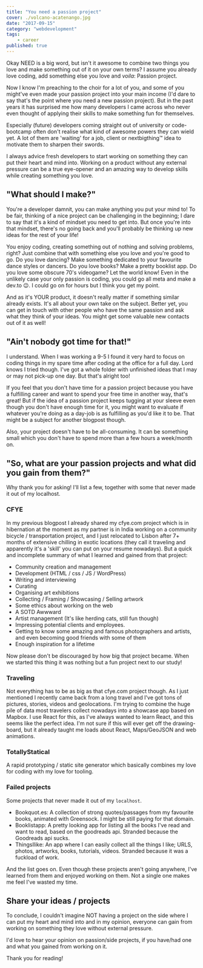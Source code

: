 ```yaml
---
title: "You need a passion project"
cover: ./volcano-acatenango.jpg
date: "2017-09-15"
category: "webdevelopment"
tags:
    - career
published: true
---
```


Okay NEED is a big word, but isn't it awesome to combine two things you love and make something out of it on your own terms? I assume you already love coding, add something else you love and *voila*: Passion project.

Now I know I'm preaching to the choir for a lot of you, and some of you might've even made your passion project into your main income (I'd dare to say that's the point where you need a new passion project). But in the past years it has surprised me how many developers I came across who never even thought of applying their skills to make something fun for themselves.

Especially (future) developers coming straight out of university or code-bootcamp often don't realise what kind of awesome powers they can wield yet. A lot of them are 'waiting' for a job, client or nextbigthing™ idea to motivate them to sharpen their swords.

I always advice fresh developers to start working on something they can put their heart and mind into. Working on a product without any external pressure can be a true eye-opener and an amazing way to develop skills while creating something you love.

## "What should I make?"

You're a developer damnit, you can make anything you put your mind to!
To be fair, thinking of a nice project can be challenging in the beginning; I dare to say that it's a kind of mindset you need to get into. But once you're into that mindset, there's no going back and you'll probably be thinking up new ideas for the rest of your life!

You enjoy coding, creating something out of nothing and solving problems, right? Just combine that with something else you love and you're good to go.
Do you love dancing? Make something dedicated to your favourite dance styles or dancers.
Do you love books? Make a pretty booklist app.
Do you love some obscure 70's videogame? Let the world know!
Even in the unlikely case your only passion is coding, you could go all meta and make a dev.to 😉. I could go on for hours but I think you get my point.

And as it's YOUR product, it doesn't really matter if something similar already exists. It's all about your own take on the subject. Better yet, you can get in touch with other people who have the same passion and ask what they think of your ideas. You might get some valuable new contacts out of it as well!

## "Ain't nobody got time for that!"

I understand. When I was working a 9-5 I found it very hard to focus on coding things in my spare time after coding at the office for a full day. Lord knows I tried though. I've got a whole folder with unfinished ideas that I may or may not pick-up one day. But that's alright too!

If you feel that you don't have time for a passion project because you have a fulfilling career and want to spend your free time in another way, that's great! But if the idea of a passion project keeps tugging at your sleeve even though you don't have enough time for it, you might want to evaluate if whatever you're doing as a day-job is as fulfilling as you'd like it to be. That might be a subject for another blogpost though.

Also, your project doesn't have to be all-consuming. It can be something small which you don't have to spend more than a few hours a week/month on.

## "So, what are your passion projects and what did you gain from them?"

Why thank you for asking! I'll list a few, together with some that never made it out of my localhost.

### CFYE

In my previous blogpost I already shared my cfye.com project which is in hibernation at the moment as my partner is in India working on a community bicycle / transportation project, and I just relocated to Lisbon after 7+ months of extensive chilling in exotic locations (they call it traveling and apparently it's a 'skill' you can put on your resume nowadays). But a quick and incomplete summary of what I learned and gained from that project:

* Community creation and management
* Development (HTML / css / JS / WordPress)
* Writing and interviewing
* Curating
* Organising art exhibitions
* Collecting / Framing / Showcasing / Selling artwork
* Some ethics about working on the web
* A SOTD Awwward
* Artist management (It's like herding cats, still fun though)
* Impressing potential clients and employees.
* Getting to know some amazing and famous photographers and artists, and even becoming good friends with some of them
* Enough inspiration for a lifetime

Now please don't be discouraged by how big that project became. When we started this thing it was nothing but a fun project next to our study!

### Traveling

Not everything has to be as big as that cfye.com project though. As I just mentioned I recently came back from a long travel and I've got tons of pictures, stories, videos and geolocations. I'm trying to combine the huge pile of data most travelers collect nowadays into a showcase app based on Mapbox. I use React for this, as I've always wanted to learn React, and this seems like the perfect idea. I'm not sure if this will ever get off the drawing-board, but it already taught me loads about React, Maps/GeoJSON and web animations.

### TotallyStatical

A rapid prototyping / static site generator which basically combines my love for coding with my love for tooling.

### Failed projects

Some projects that never made it out of my `localhost`.

* Bookquot.es: A collection of strong quotes/passages from my favourite books, animated with Greensock. I might be still paying for that domain.
* Booklistapp: A pretty looking app for listing all the books I've read and want to read, based on the goodreads api. Stranded because the Goodreads api sucks.
* ThingsIlike: An app where I can easily collect all the things I like; URLS, photos, artworks, books, tutorials, videos. Stranded because it was a fuckload of work.

And the list goes on. Even though these projects aren't going anywhere, I've learned from them and enjoyed working on them. Not a single one makes me feel I've wasted my time.

## Share your ideas / projects

To conclude, I couldn't imagine NOT having a project on the side where I can put my heart and mind into and in my opinion, everyone can gain from working on something they love without external pressure.

I'd love to hear your opinion on passion/side projects, if you have/had one and what you gained from working on it.

Thank you for reading!